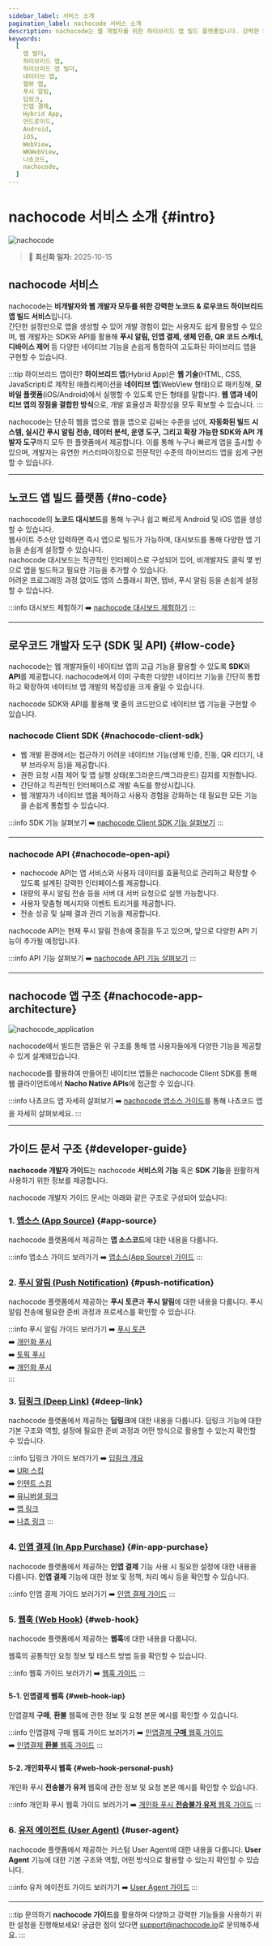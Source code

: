 ```yaml
---
sidebar_label: 서비스 소개
pagination_label: nachocode 서비스 소개
description: nachocode는 웹 개발자를 위한 하이브리드 앱 빌드 플랫폼입니다. 강력한 SDK와 API 개발자 도구를 통해 푸시 알림, 인앱 결제, 생체 인증, QR 코드 스캐너, 디바이스 제어 등 고급 네이티브 기능을 손쉽게 구현하여, 혁신적인 하이브리드 앱 개발을 실현할 수 있습니다. nachocode 개발자 가이드에서 각 기능을 원활히 사용하기 위한 설정과 사용법을 확인하세요.
keywords:
  [
    앱 빌더,
    하이브리드 앱,
    하이브리드 앱 빌더,
    네이티브 앱,
    웹뷰 앱,
    푸시 알림,
    딥링크,
    인앱 결제,
    Hybrid App,
    안드로이드,
    Android,
    iOS,
    WebView,
    WKWebView,
    나쵸코드,
    nachocode,
  ]
---
```


# nachocode 서비스 소개 {#intro}

![nachocode](/img/docs/nachocode.png)

> 🔔 **최신화 일자:** 2025-10-15

<!-- 2025-10-13 개인화푸시 unavailable users 웹훅 추가에 따른 내용 신규 생성 -->

## nachocode 서비스

nachocode는 **비개발자와 웹 개발자 모두를 위한 강력한 노코드 & 로우코드 하이브리드 앱 빌드 서비스**입니다.  
간단한 설정만으로 앱을 생성할 수 있어 개발 경험이 없는 사용자도 쉽게 활용할 수 있으며, 웹 개발자는 SDK와 API를 활용해 **푸시 알림, 인앱 결제, 생체 인증, QR 코드 스캐너, 디바이스 제어** 등 다양한 네이티브 기능을 손쉽게 통합하여 고도화된 하이브리드 앱을 구현할 수 있습니다.

:::tip 하이브리드 앱이란?
**하이브리드 앱**(Hybrid App)은 **웹 기술**(HTML, CSS, JavaScript)로 제작된 애플리케이션을 **네이티브 앱**(WebView 형태)으로 패키징해, **모바일 플랫폼**(iOS/Android)에서 실행할 수 있도록 만든 형태를 말합니다. **웹 앱과 네이티브 앱의 장점을 결합한 방식**으로, 개발 효율성과 확장성을 모두 확보할 수 있습니다.
:::

nachocode는 단순히 웹을 앱으로 웹을 앱으로 감싸는 수준을 넘어, **자동화된 빌드 시스템, 실시간 푸시 알림 전송, 데이터 분석, 운영 도구, 그리고 확장 가능한 SDK와 API 개발자 도구**까지 모두 한 플랫폼에서 제공합니다. 이를 통해 누구나 빠르게 앱을 출시할 수 있으며, 개발자는 유연한 커스터마이징으로 전문적인 수준의 하이브리드 앱을 쉽게 구현할 수 있습니다.

---

## 노코드 앱 빌드 플랫폼 {#no-code}

nachocode의 **노코드 대시보드**를 통해 누구나 쉽고 빠르게 Android 및 iOS 앱을 생성할 수 있습니다.  
웹사이트 주소만 입력하면 즉시 앱으로 빌드가 가능하며, 대시보드를 통해 다양한 앱 기능을 손쉽게 설정할 수 있습니다.  
nachocode 대시보드는 직관적인 인터페이스로 구성되어 있어, 비개발자도 클릭 몇 번으로 앱을 빌드하고 필요한 기능을 추가할 수 있습니다.  
어려운 프로그래밍 과정 없이도 앱의 스플래시 화면, 탭바, 푸시 알림 등을 손쉽게 설정할 수 있습니다.

:::info 대시보드 체험하기
➡️ [nachocode 대시보드 체험하기](https://nachocode.io/?utm_source=docs&utm_medium=documentation&utm_campaign=devguide)
:::

---

## 로우코드 개발자 도구 (SDK 및 API) {#low-code}

nachocode는 웹 개발자들이 네이티브 앱의 고급 기능을 활용할 수 있도록 **SDK**와 **API**를 제공합니다. nachocode에서 이미 구축한 다양한 네이티브 기능을 간단히 통합하고 확장하여 네이티브 앱 개발의 복잡성을 크게 줄일 수 있습니다.

nachocode SDK와 API를 활용해 몇 줄의 코드만으로 네이티브 앱 기능을 구현할 수 있습니다.

### **nachocode Client SDK** {#nachocode-client-sdk}

- 웹 개발 환경에서는 접근하기 어려운 네이티브 기능(생체 인증, 진동, QR 리더기, 내부 브라우저 등)을 제공합니다.
- 권한 요청 시점 제어 및 앱 실행 상태(포그라운드/백그라운드) 감지를 지원합니다.
- 간단하고 직관적인 인터페이스로 개발 속도를 향상시킵니다.
- 웹 개발자가 네이티브 앱을 제어하고 사용자 경험을 강화하는 데 필요한 모든 기능을 손쉽게 통합할 수 있습니다.

:::info SDK 기능 살펴보기
➡️ [nachocode Client SDK 기능 살펴보기](/docs/sdk/intro)
:::

---

### **nachocode API** {#nachocode-open-api}

- nachocode API는 앱 서비스와 사용자 데이터를 효율적으로 관리하고 확장할 수 있도록 설계된 강력한 인터페이스를 제공합니다.
- 대량의 푸시 알림 전송 등을 서버 대 서버 요청으로 실행 가능합니다.
- 사용자 맞춤형 메시지와 이벤트 트리거를 제공합니다.
- 전송 성공 및 실패 결과 관리 기능을 제공합니다.

nachocode API는 현재 푸시 알림 전송에 중점을 두고 있으며, 앞으로 다양한 API 기능이 추가될 예정입니다.

:::info API 기능 살펴보기
➡️ [nachocode API 기능 살펴보기](/docs/api/intro)
:::

---

## nachocode 앱 구조 {#nachocode-app-architecture}

![nachocode_application](/img/docs/nachocode_app.webp)

nachocode에서 빌드한 앱들은 위 구조를 통해 앱 사용자들에게 다양한 기능을 제공할 수 있게 설계돼있습니다.

nachocode를 활용하여 만들어진 네이티브 앱들은 nachocode Client SDK를 통해 웹 클라이언트에서 **Nacho Native APIs**에 접근할 수 있습니다.

:::info 나쵸코드 앱 자세히 살펴보기
➡️ [nachocode 앱소스 가이드](/docs/guide/app-source)를 통해 나쵸코드 앱을 자세히 살펴보세요.
:::

---

## 가이드 문서 구조 {#developer-guide}

**nachocode 개발자 가이드**는 nachocode **서비스의 기능** 혹은 **SDK 기능**을 원활하게 사용하기 위한 정보를 제공합니다.

nachocode 개발자 가이드 문서는 아래와 같은 구조로 구성되어 있습니다:

### 1. [**앱소스** (**App Source**)](./app-source) {#app-source}

nachocode 플랫폼에서 제공하는 **앱 소스코드**에 대한 내용을 다룹니다.

:::info 앱소스 가이드 보러가기
➡️ [앱소스(App Source) 가이드](./app-source)
:::

### 2. [**푸시 알림** (**Push Notification**)](./push) {#push-notification}

nachocode 플랫폼에서 제공하는 **푸시 토큰**과 **푸시 알림**에 대한 내용을 다룹니다.
푸시 알림 전송에 필요한 준비 과정과 프로세스를 확인할 수 있습니다.

:::info 푸시 알림 가이드 보러가기
➡️ [푸시 토큰](./push/push-token)  
➡️ [개인화 푸시](./push/personal-push)  
➡️ [토픽 푸시](./push/topic-push)  
➡️ [개인화 푸시](./push/local-push)  
:::

### 3. [**딥링크** (**Deep Link**)](./deep-link) {#deep-link}

nachocode 플랫폼에서 제공하는 **딥링크**에 대한 내용을 다룹니다.
딥링크 기능에 대한 기본 구조와 역할, 설정에 필요한 준비 과정과 어떤 방식으로 활용할 수 있는지 확인할 수 있습니다.

:::info 딥링크 가이드 보러가기
➡️ [딥링크 개요](./deep-link/intro)  
➡️ [URI 스킴](./deep-link/uri-scheme)  
➡️ [인텐트 스킴](./deep-link/intent-scheme)  
➡️ [유니버셜 링크](./deep-link/universal-link)  
➡️ [앱 링크](./deep-link/app-link)  
➡️ [나쵸 링크](./deep-link/nachocode-link)
:::

### 4. [**인앱 결제** (**In App Purchase**)](./iap) {#in-app-purchase}

nachocode 플랫폼에서 제공하는 **인앱 결제** 기능 사용 시 필요한 설정에 대한 내용을 다룹니다.
**인앱 결제** 기능에 대한 정보 및 정책, 처리 예시 등을 확인할 수 있습니다.

:::info 인앱 결제 가이드 보러가기
➡️ [인앱 결제 가이드](./iap)
:::

### 5. [**웹훅** (**Web Hook**)](./webhook/overview) {#web-hook}

nachocode 플랫폼에서 제공하는 **웹훅**에 대한 내용을 다룹니다.

웹훅의 공통적인 요청 정보 및 테스트 방법 등을 확인할 수 있습니다.

:::info 웹훅 가이드 보러가기
➡️ [웹훅 가이드](./webhook/overview)
:::

#### 5-1. 인앱결제 웹훅 {#web-hook-iap}

인앱결제 **구매**, **환불** 웹훅에 관한 정보 및 요청 본문 예시를 확인할 수 있습니다.

:::info 인앱결제 구매 웹훅 가이드 보러가기
➡️ [인앱결제 **구매** 웹훅 가이드](./webhook/iap/purchase)  
➡️ [인앱결제 **환불** 웹훅 가이드](./webhook/iap/refund)
:::

#### 5-2. 개인화푸시 웹훅 {#web-hook-personal-push}

개인화 푸시 **전송불가 유저** 웹훅에 관한 정보 및 요청 본문 예시를 확인할 수 있습니다.

:::info 개인화 푸시 웹훅 가이드 보러가기
➡️ [개인화 푸시 **전송불가 유저** 웹훅 가이드](./webhook/personal-push/unavailable-users)
:::

### 6. [**유저 에이전트** (**User Agent**)](./user-agent) {#user-agent}

nachocode 플랫폼에서 제공하는 커스텀 User Agent에 대한 내용을 다룹니다.
**User Agent** 기능에 대한 기본 구조와 역할, 어떤 방식으로 활용할 수 있는지 확인할 수 있습니다.

:::info 유저 에이전트 가이드 보러가기
➡️ [User Agent 가이드](./user-agent/user-agent-definition)
:::

---

:::tip 문의하기
**nachocode 가이드**를 활용하여 다양하고 강력한 기능들을 사용하기 위한 설정을 진행해보세요!
궁금한 점이 있다면 [support@nachocode.io](mailto:support@nachocode.io)로 문의해주세요.
:::
